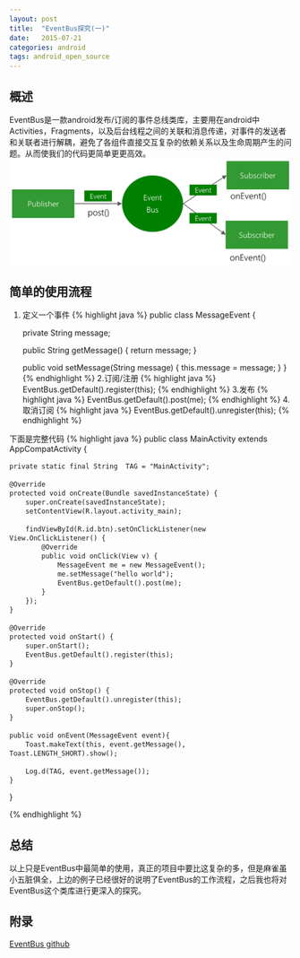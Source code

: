 ```yaml
---
layout: post
title:  "EventBus探究(一)"
date:   2015-07-21
categories: android
tags: android_open_source
---
```


## 概述 ##

EventBus是一款android发布/订阅的事件总线类库，主要用在android中
Activities，Fragments，以及后台线程之间的关联和消息传递，对事件的发送者和关联者进行解耦，避免了各组件直接交互复杂的依赖关系以及生命周期产生的问题。从而使我们的代码更简单更更高效。
![](https://github.com/greenrobot/EventBus/blob/master/EventBus-Publish-Subscribe.png)

## 简单的使用流程 ##

1. 定义一个事件
	{% highlight java %}
public class MessageEvent {

    private String message;

    public String getMessage() {
        return message;
    }

    public void setMessage(String message) {
        this.message = message;
    }
}
{% endhighlight %}
2.订阅/注册
{% highlight java %}
 EventBus.getDefault().register(this); 
{% endhighlight %}
3.发布
{% highlight java %}
 EventBus.getDefault().post(me);
{% endhighlight %}
4.取消订阅
{% highlight java %}
 EventBus.getDefault().unregister(this);
{% endhighlight %}

下面是完整代码
{% highlight java %}
public class MainActivity extends AppCompatActivity {

    private static final String  TAG = "MainActivity";

    @Override
    protected void onCreate(Bundle savedInstanceState) {
        super.onCreate(savedInstanceState);
        setContentView(R.layout.activity_main);

        findViewById(R.id.btn).setOnClickListener(new View.OnClickListener() {
            @Override
            public void onClick(View v) {
                MessageEvent me = new MessageEvent();
                me.setMessage("hello world");
                EventBus.getDefault().post(me);
            }
        });
    }

    @Override
    protected void onStart() {
        super.onStart();
        EventBus.getDefault().register(this);
    }

    @Override
    protected void onStop() {
        EventBus.getDefault().unregister(this);
        super.onStop();
    }

    public void onEvent(MessageEvent event){
        Toast.makeText(this, event.getMessage(), Toast.LENGTH_SHORT).show();

        Log.d(TAG, event.getMessage());
    }
}

{% endhighlight %}

## 总结 ##
以上只是EventBus中最简单的使用，真正的项目中要比这复杂的多，但是麻雀虽小五脏俱全，上边的例子已经很好的说明了EventBus的工作流程，之后我也将对EventBus这个类库进行更深入的探究。

## 附录 ##
[EventBus github](https://github.com/greenrobot/EventBus "EventBus github地址")
